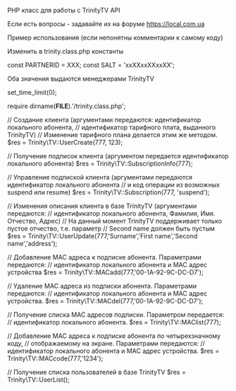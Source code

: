 PHP класс для работы с TrinityTV API

Если есть вопросы - задавайте их на форуме https://local.com.ua

Пример использования (если непонятны комментарии к самому коду)

Изменить в trinity.class.php константы

const PARTNERID = XXX;
сonst SALT = 'xxXXxxXXxxXX';

Оба значения выдаются менеджерами TrinityTV



set_time_limit(0);

require dirname(__FILE__).'/trinity.class.php';

// Создание клиента (аргументами передаются: идентификатор локального абонента, 
// идентификатор тарифного плата, выданного TrinityTV)
// Изменение тарифного плана делается этим же методом.
$res = Trinity\TV::UserCreate(777, 123);

// Получение подписок клиента (аргументом передается идентификатор локального абонента)
$res = Trinity\TV::SubscriptionInfo(777);

// Управление подпиской клиента (аргументами передаются идентификатор локального абонента
// и код операции из возможных suspend или resume)
$res = Trinity\TV::Subscription(777, 'suspend');

// Изменения описания клиента в базе TrinityTV (аргументами передаются: 
// идентификатор локального абонента, Фамилия, Имя. Отчество, Адрес)
// На данный момент TrinityTV поддерживает только пустое отчество, т.е. параметр 
// Second name должен быть пустым
$res = Trinity\TV::UserUpdate(777,'Surname','First name','Second name','address');

// Добавление MAC адреса к подписке абонента. Параметрами передаются: 
// идентификатор локального абонента и MAC адрес устройства
$res = Trinity\TV::MACadd(777,'00-1A-92-9C-DC-D7');

// Удаление MAC адреса из подписки абонента. Параметрами передаются: 
// идентификатор локального абонента и MAC адрес устройства.
$res = Trinity\TV::MACdel(777,'00-1A-92-9C-DC-D7');

// Получение списка MAC адресов подписки. Параметром передается: 
// идентификатор локального абонента.
$res = Trinity\TV::MAClist(777);

// Добавление MAC адреса к подписке абонента по четырехзначному коду, 
// отображаемому на экране. Параметрами передаются: 
// идентификатор локального абонента и MAC адрес устройства.
$res = Trinity\TV::MACcode(777,'1234');

// Получение списка пользователей в базе TrinityTV
$res = Trinity\TV::UserList();



